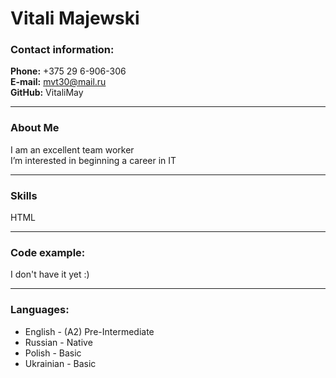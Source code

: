# Vitali Majewski

### Contact information:
**Phone:** +375 29 6-906-306  
**E-mail:** mvt30@mail.ru  
**GitHub:** VitaliMay

----

### About Me
I am an excellent team worker  
I’m interested in beginning a career in IT

----
### Skills
HTML

----
### Code example:
I don't have it yet :)

-----
### Languages:
* English - (A2) Pre-Intermediate
* Russian - Native
* Polish - Basic
* Ukrainian - Basic
